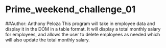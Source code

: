 # Prime_weekend_challenge_01
##Author: Anthony Peloza
This program will take in employee data and display it in the DOM in a table format. It will display a total monthly salary for employees, and allows the user to delete employees as needed which will also update the total monthly salary.

